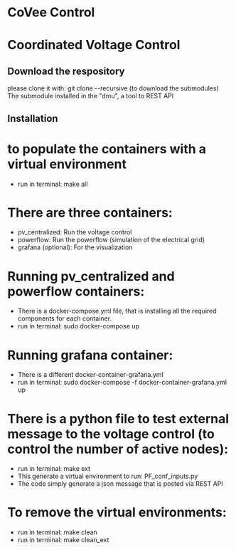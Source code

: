# CoVee Control
# Coordinated Voltage Control


## Download the respository
please clone it with: git clone --recursive <ssh-link>  (to download the submodules) 
The submodule installed in the "dmu", a tool to REST API

## Installation

# to populate the containers with a virtual environment
- run in terminal: make all

# There are three containers:
- pv_centralized: Run the voltage control
- powerflow:  Run the powerflow (simulation of the electrical grid)
- grafana (optional):  For the visualization


# Running pv_centralized and powerflow containers:
- There is a docker-compose.yml file, that is installing all the required components for each container.
- run in terminal: sudo docker-compose up

# Running grafana container:
- There is a different docker-container-grafana.yml
- run in terminal: sudo docker-compose -f docker-container-grafana.yml up

# There is a python file to test external message to the voltage control (to control the number of active nodes):
- run in terminal: make ext
- This generate a virtual environment to run: PF_conf_inputs.py
- The code simply generate a json message that is posted via REST API


# To remove the virtual environments:
- run in terminal: make clean
- run in terminal: make clean_ext